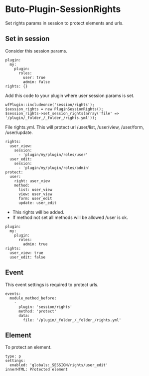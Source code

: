 # Buto-Plugin-SessionRights
Set rights params in session to protect elements and urls.
## Set in session
Consider this session params.
```
plugin:
  my:
    plugin:
      roles:
        user: true
        admin: false
rights: {}
```
Add this code to your plugin where user session params is set. 
```
wfPlugin::includeonce('session/rights');
$session_rights = new PluginSessionRights();
$session_rights->set_session_rights(array('file' => '/plugin/_folder_/_folder_/rights.yml'));
```
File rights.yml. This will protect url /user/list, /user/view, /user/form, /user/update.
```
rights:
  user_view:
    session:
      - 'plugin/my/plugin/roles/user'
  user_edit:
    session:
      - 'plugin/my/plugin/roles/admin'
protect:
  user:
    right: user_view
    method:
      list: user_view
      view: user_view
      form: user_edit
      update: user_edit
```
- This rights will be added.
- If method not set all methods will be allowed /user is ok.

```
plugin:
  my:
    plugin:
      roles:
        admin: true
rights:
  user_view: true
  user_edit: false
```
## Event
This event settings is required to protect urls.
```
events:
  module_method_before:
    -
      plugin: 'session/rights'
      method: 'protect'
      data:
        file: '/plugin/_folder_/_folder_/rights.yml'
```
## Element
To protect an element.
```
type: p
settings:
  enabled: 'globals:_SESSION/rights/user_edit'
innerHTML: Protected element
```

